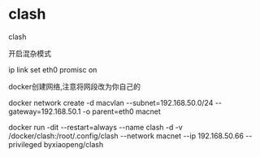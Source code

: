 # clash

clash

开启混杂模式

ip link set eth0 promisc on

docker创建网络,注意将网段改为你自己的

docker network create -d macvlan --subnet=192.168.50.0/24 --gateway=192.168.50.1 -o parent=eth0 macnet

docker run -dit --restart=always --name clash -d -v /docker/clash:/root/.config/clash --network macnet --ip 192.168.50.66 --privileged byxiaopeng/clash
